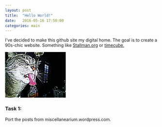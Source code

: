 ```yaml
---
layout: post
title:  "Hello World!"
date:   2016-05-16 17:50:00
categories: main
---
```

I've decided to make this github site my digital home. The goal is to create a 90s-chic website. Something like [Stallman.org](http://stallman.org) or [timecube.](timecube.com)

![Rena](https://raw.githubusercontent.com/patmarks/patmarks.github.io/master/images/gif2.gif)

### Task 1:
Port the posts from miscellanearium.wordpress.com.

